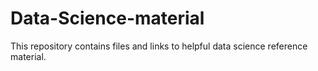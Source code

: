 # Data-Science-material
This repository contains files and links to helpful data science reference material. 
